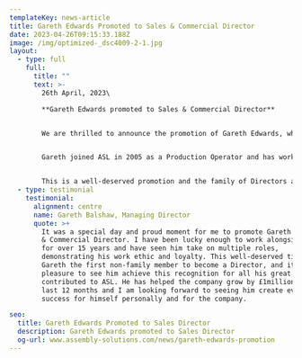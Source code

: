 ```yaml
---
templateKey: news-article
title: Gareth Edwards Promoted to Sales & Commercial Director
date: 2023-04-26T09:15:33.188Z
image: /img/optimized-_dsc4009-2-1.jpg
layout:
  - type: full
    full:
      title: ""
      text: >-
        2﻿6th April, 2023\

        **G﻿areth Edwards promoted to Sales & Commercial Director**


        W﻿e are thrilled to announce the promotion of Gareth Edwards, who has become Sales & Commercial Director.


        G﻿areth joined ASL in 2005 as a Production Operator and has worked his way up the ladder over the last 18 years from roles including; Quality Manager, Costing Manager and Sales Manager.


        T﻿his is a well-deserved promotion and the family of Directors are delighted to have Gareth on the Board as the company continues it's rapid growth journey.
  - type: testimonial
    testimonial:
      alignment: centre
      name: Gareth Balshaw, Managing Director
      quote: >+
        It was a special day and proud moment for me to promote Gareth to Sales
        & Commercial Director. I have been lucky enough to work alongside Gareth
        for over 15 years and have seen him take on multiple roles,
        demonstrating his work ethic and loyalty. This well-deserved title makes
        Gareth the first non-family member to become a Director, and it is a
        pleasure to see him achieve this recognition for all his great work
        contributed to ASL. He has helped the company grow by £1million in the
        last 12 months and I am looking forward to seeing him create even more
        success for himself personally and for the company.

seo:
  title: Gareth Edwards Promoted to Sales Director
  description: Gareth Edwards promoted to Sales Director
  og-url: www.assembly-solutions.com/news/gareth-edwards-promotion
---
```

